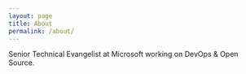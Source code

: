 ```yaml
---
layout: page
title: About
permalink: /about/
---
```


Senior Technical Evangelist at Microsoft working on DevOps & Open Source.